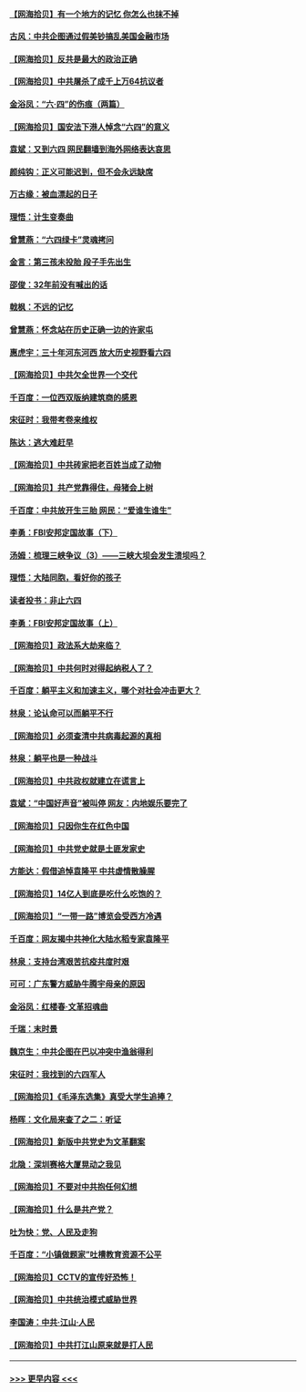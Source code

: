 #### [【网海拾贝】有一个地方的记忆 你怎么也抹不掉](../pages/nsc993/n13009802.md?t=06101302) 
#### [古风：中共企图通过假美钞搞乱美国金融市场](../pages/nsc993/n13009626.md?t=06101302) 
#### [【网海拾贝】反共是最大的政治正确](../pages/nsc993/n13007051.md?t=06101302) 
#### [【网海拾贝】中共屠杀了成千上万64抗议者](../pages/nsc993/n13002713.md?t=06101302) 
#### [金浴凤：“六·四”的伤痕（两篇）](../pages/nsc993/n13001719.md?t=06101302) 
#### [【网海拾贝】国安法下港人悼念“六四”的意义](../pages/nsc993/n13001039.md?t=06101302) 
#### [袁斌：又到六四 网民翻墙到海外网络表达哀思](../pages/nsc993/n13000995.md?t=06101302) 
#### [颜纯钩：正义可能迟到，但不会永远缺席](../pages/nsc993/n13000920.md?t=06101302) 
#### [万古缘：被血漂起的日子](../pages/nsc993/n13000914.md?t=06101302) 
#### [理悟：计生变奏曲](../pages/nsc993/n13000414.md?t=06101302) 
#### [曾慧燕：“六四绿卡”灵魂拷问](../pages/nsc993/n13000277.md?t=06101302) 
#### [金言：第三孩未投胎 段子手先出生](../pages/nsc993/n13000215.md?t=06101302) 
#### [邵俊：32年前没有喊出的话](../pages/nsc993/n13000181.md?t=06101302) 
#### [戟枫：不远的记忆](../pages/nsc993/n13000121.md?t=06101302) 
#### [曾慧燕：怀念站在历史正确一边的许家屯](../pages/nsc993/n13000073.md?t=06101302) 
#### [惠虎宇：三十年河东河西 放大历史视野看六四](../pages/nsc993/n13000018.md?t=06101302) 
#### [【网海拾贝】中共欠全世界一个交代](../pages/nsc993/n12998706.md?t=06101302) 
#### [千百度：一位西双版纳建筑商的感恩](../pages/nsc993/n12998487.md?t=06101302) 
#### [宋征时：我带考卷来维权](../pages/nsc993/n12994088.md?t=06101302) 
#### [陈达：逃大难赶早](../pages/nsc993/n12993569.md?t=06101302) 
#### [【网海拾贝】中共砖家把老百姓当成了动物](../pages/nsc993/n12993483.md?t=06101302) 
#### [【网海拾贝】共产党靠得住，母猪会上树](../pages/nsc993/n12990730.md?t=06101302) 
#### [千百度：中共放开生三胎 网民：“爱谁生谁生”](../pages/nsc993/n12990644.md?t=06101302) 
#### [李勇：FBI安邦定国故事（下）](../pages/nsc993/n12987854.md?t=06101302) 
#### [汤姆：梳理三峡争议（3）——三峡大坝会发生溃坝吗？](../pages/nsc993/n12989806.md?t=06101302) 
#### [理悟：大陆同胞，看好你的孩子](../pages/nsc993/n12989778.md?t=06101302) 
#### [读者投书：非止六四](../pages/nsc993/n12989673.md?t=06101302) 
#### [李勇：FBI安邦定国故事（上）](../pages/nsc993/n12987749.md?t=06101302) 
#### [【网海拾贝】政法系大劫来临？](../pages/nsc993/n12987596.md?t=06101302) 
#### [【网海拾贝】中共何时对得起纳税人了？](../pages/nsc993/n12985578.md?t=06101302) 
#### [千百度：躺平主义和加速主义，哪个对社会冲击更大？](../pages/nsc993/n12985512.md?t=06101302) 
#### [林泉：论认命可以而躺平不行](../pages/nsc993/n12985505.md?t=06101302) 
#### [【网海拾贝】必须查清中共病毒起源的真相](../pages/nsc993/n12984276.md?t=06101302) 
#### [林泉：躺平也是一种战斗](../pages/nsc993/n12984194.md?t=06101302) 
#### [【网海拾贝】中共政权就建立在谎言上](../pages/nsc993/n12981880.md?t=06101302) 
#### [袁斌：“中国好声音”被叫停 网友：内地娱乐要完了](../pages/nsc993/n12981826.md?t=06101302) 
#### [【网海拾贝】只因你生在红色中国](../pages/nsc993/n12979096.md?t=06101302) 
#### [【网海拾贝】中共党史就是土匪发家史](../pages/nsc993/n12976478.md?t=06101302) 
#### [方能达：假借追悼袁隆平 中共虚情散臊腥](../pages/nsc993/n12976396.md?t=06101302) 
#### [【网海拾贝】14亿人到底是吃什么吃饱的？](../pages/nsc993/n12974125.md?t=06101302) 
#### [【网海拾贝】“一带一路”博览会受西方冷遇](../pages/nsc993/n12971787.md?t=06101302) 
#### [千百度：网友揭中共神化大陆水稻专家袁隆平](../pages/nsc993/n12971733.md?t=06101302) 
#### [林泉：支持台湾艰苦抗疫共度时艰](../pages/nsc993/n12971350.md?t=06101302) 
#### [可可：广东警方威胁牛腾宇母亲的原因](../pages/nsc993/n12971100.md?t=06101302) 
#### [金浴凤：红楼春·文革招魂曲](../pages/nsc993/n12970354.md?t=06101302) 
#### [千瑞：末时景](../pages/nsc993/n12970337.md?t=06101302) 
#### [魏京生：中共企图在巴以冲突中渔翁得利](../pages/nsc993/n12970286.md?t=06101302) 
#### [宋征时：我找到的六四军人](../pages/nsc993/n12970213.md?t=06101302) 
#### [【网海拾贝】《毛泽东选集》真受大学生追捧？](../pages/nsc993/n12968779.md?t=06101302) 
#### [杨晖：文化局来查了之二：听证](../pages/nsc993/n12966528.md?t=06101302) 
#### [【网海拾贝】新版中共党史为文革翻案](../pages/nsc993/n12967526.md?t=06101302) 
#### [北隐：深圳赛格大厦晃动之我见](../pages/nsc993/n12967393.md?t=06101302) 
#### [【网海拾贝】不要对中共抱任何幻想](../pages/nsc993/n12965222.md?t=06101302) 
#### [【网海拾贝】什么是共产党？](../pages/nsc993/n12962781.md?t=06101302) 
#### [吐为快：党、人民及走狗](../pages/nsc993/n12962747.md?t=06101302) 
#### [千百度：“小镇做题家”吐槽教育资源不公平](../pages/nsc993/n12962705.md?t=06101302) 
#### [【网海拾贝】CCTV的宣传好恐怖！](../pages/nsc993/n12959984.md?t=06101302) 
#### [【网海拾贝】中共统治模式威胁世界](../pages/nsc993/n12957622.md?t=06101302) 
#### [李国涛：中共‧江山‧人民](../pages/nsc993/n12957502.md?t=06101302) 
#### [【网海拾贝】中共打江山原来就是打人民](../pages/nsc993/n12954345.md?t=06101302) 

----
#### [ >>> 更早内容 <<< ](../indexes/nsc993-earlier.md)
